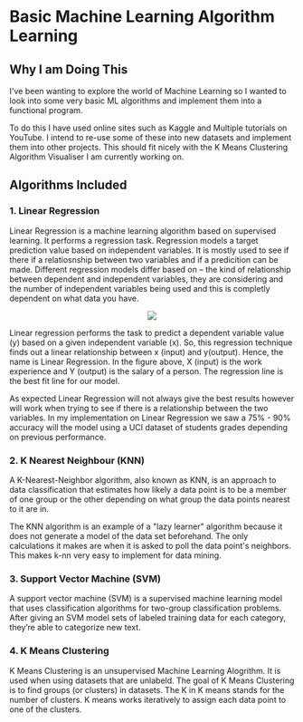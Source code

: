 # Basic Machine Learning Algorithm Learning
## Why I am Doing This
I've been wanting to explore the world of Machine Learning so I wanted to look into some very basic ML algorithms and implement them into a functional program.

To do this I have used online sites such as Kaggle and Multiple tutorials on YouTube. I intend to re-use some of these into new datasets and implement them into other projects. This should fit nicely with the K Means Clustering Algorithm Visualiser I am currently working on. 

## Algorithms Included
### 1. Linear Regression
Linear Regression is a machine learning algorithm based on supervised learning. It performs a regression task. Regression models a target prediction value based on independent variables. It is mostly used to see if there if a relatiosnship between two variables and if a predicition can be made. Different regression models differ based on – the kind of relationship between dependent and independent variables, they are considering and the number of independent variables being used and this is completly dependent on what data you have.

<p align="center">
    <img src="https://media.geeksforgeeks.org/wp-content/uploads/linear-regression-plot.jpg" style="a" >
</p>

Linear regression performs the task to predict a dependent variable value (y) based on a given independent variable (x). So, this regression technique finds out a linear relationship between x (input) and y(output). Hence, the name is Linear Regression.
In the figure above, X (input) is the work experience and Y (output) is the salary of a person. The regression line is the best fit line for our model.

As expected Linear Regression will not always give the best results however will work when trying to see if there is a relationship between the two variables. In my implementation on Linear Regression we saw a 75% - 90% accuracy will the model using a UCI dataset of students grades depending on previous performance. 

### 2. K Nearest Neighbour (KNN)
A K-Nearest-Neighbor algorithm, also known as KNN, is an approach to data classification that estimates how likely a data point is to be a member of one group or the other depending on what group the data points nearest to it are in.

The KNN algorithm is an example of a "lazy learner" algorithm because it does not generate a model of the data set beforehand. The only calculations it makes are when it is asked to poll the data point's neighbors. This makes k-nn very easy to implement for data mining.

### 3. Support Vector Machine (SVM)
A support vector machine (SVM) is a supervised machine learning model that uses classification algorithms for two-group classification problems. After giving an SVM model sets of labeled training data for each  category, they’re able to categorize new text.

### 4. K Means Clustering
K Means Clustering is an unsupervised Machine Learning Alogrithm. It is used when using datasets that are unlabeld. The goal of K Means Clustering is to find groups (or clusters) in datasets. The K in K means stands for the number of clusters. K means works iteratively to assign each data point to one of the clusters.

